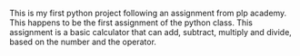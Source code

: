 This is my first python project following an assignment from plp academy. 
This happens to be the first assignment of the python class. 
This assignment is a basic calculator that can add, subtract, multiply and divide, based on the number and the operator.
